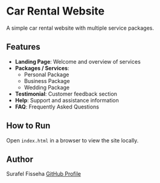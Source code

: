 # Car Rental Website

A simple car rental website with multiple service packages.

## Features

- **Landing Page**: Welcome and overview of services  
- **Packages / Services**:  
  - Personal Package
  - Business Package
  - Wedding Package  
- **Testimonial**: Customer feedback section  
- **Help**: Support and assistance information  
- **FAQ**: Frequently Asked Questions  

## How to Run

Open `index.html` in a browser to view the site locally.

## Author

Surafel Fisseha
[GitHub Profile](https://github.com/surafel9) 
